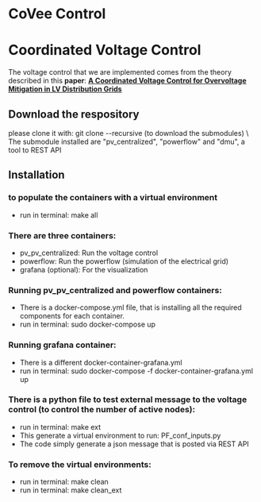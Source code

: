 # CoVee Control
# Coordinated Voltage Control
The voltage control that we are implemented comes from the theory described in this **paper**:
[**A Coordinated Voltage Control for Overvoltage Mitigation in LV Distribution Grids** ](https://www.mdpi.com/1996-1073/13/8/2007)

## Download the respository
please clone it with: git clone --recursive <ssh-link>  (to download the submodules) \\
The submodule installed are "pv_centralized", "powerflow" and "dmu", a tool to REST API

## Installation

### to populate the containers with a virtual environment
- run in terminal: make all

### There are three containers:
- pv_pv_centralized: Run the voltage control
- powerflow: Run the powerflow (simulation of the electrical grid)
- grafana (optional):  For the visualization


### Running pv_pv_centralized and powerflow containers:
- There is a docker-compose.yml file, that is installing all the required components for each container.
- run in terminal: sudo docker-compose up

### Running grafana container:
- There is a different docker-container-grafana.yml
- run in terminal: sudo docker-compose -f docker-container-grafana.yml up

### There is a python file to test external message to the voltage control (to control the number of active nodes):
- run in terminal: make ext
- This generate a virtual environment to run: PF_conf_inputs.py
- The code simply generate a json message that is posted via REST API


### To remove the virtual environments:
- run in terminal: make clean
- run in terminal: make clean_ext